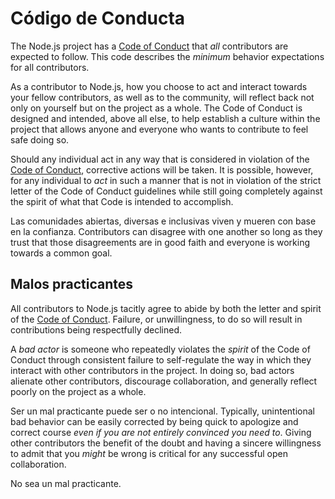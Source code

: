 # Código de Conducta

The Node.js project has a [Code of Conduct](https://github.com/nodejs/admin/blob/master/CODE_OF_CONDUCT.md) that *all* contributors are expected to follow. This code describes the *minimum* behavior expectations for all contributors.

As a contributor to Node.js, how you choose to act and interact towards your fellow contributors, as well as to the community, will reflect back not only on yourself but on the project as a whole. The Code of Conduct is designed and intended, above all else, to help establish a culture within the project that allows anyone and everyone who wants to contribute to feel safe doing so.

Should any individual act in any way that is considered in violation of the [Code of Conduct](https://github.com/nodejs/admin/blob/master/CODE_OF_CONDUCT.md), corrective actions will be taken. It is possible, however, for any individual to *act* in such a manner that is not in violation of the strict letter of the Code of Conduct guidelines while still going completely against the spirit of what that Code is intended to accomplish.

Las comunidades abiertas, diversas e inclusivas viven y mueren con base en la confianza. Contributors can disagree with one another so long as they trust that those disagreements are in good faith and everyone is working towards a common goal.

## Malos practicantes

All contributors to Node.js tacitly agree to abide by both the letter and spirit of the [Code of Conduct](https://github.com/nodejs/admin/blob/master/CODE_OF_CONDUCT.md). Failure, or unwillingness, to do so will result in contributions being respectfully declined.

A *bad actor* is someone who repeatedly violates the *spirit* of the Code of Conduct through consistent failure to self-regulate the way in which they interact with other contributors in the project. In doing so, bad actors alienate other contributors, discourage collaboration, and generally reflect poorly on the project as a whole.

Ser un mal practicante puede ser o no intencional. Typically, unintentional bad behavior can be easily corrected by being quick to apologize and correct course *even if you are not entirely convinced you need to*. Giving other contributors the benefit of the doubt and having a sincere willingness to admit that you *might* be wrong is critical for any successful open collaboration.

No sea un mal practicante.